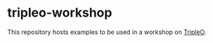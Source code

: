 # tripleo-workshop

This repository hosts examples to be used in a workshop on [TripleO](http://tripleo.org).
